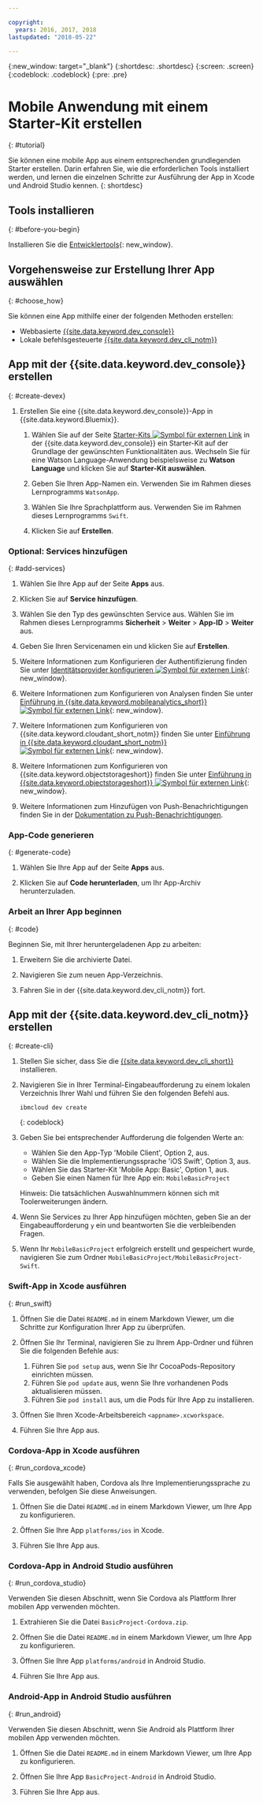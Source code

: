 ```yaml
---

copyright:
  years: 2016, 2017, 2018
lastupdated: "2018-05-22"

---
```


{:new_window: target="_blank"}
{:shortdesc: .shortdesc}
{:screen: .screen}
{:codeblock: .codeblock}
{:pre: .pre}

# Mobile Anwendung mit einem Starter-Kit erstellen
{: #tutorial}

Sie können eine mobile App aus einem entsprechenden grundlegenden Starter erstellen. Darin erfahren Sie, wie die erforderlichen Tools installiert werden, und lernen die einzelnen Schritte zur Ausführung der App in Xcode und Android Studio kennen.
{: shortdesc}

## Tools installieren
{: #before-you-begin}

Installieren Sie die [Entwicklertools](/docs/cli/idt/index.html#create){: new_window}.

## Vorgehensweise zur Erstellung Ihrer App auswählen
{: #choose_how}

Sie können eine App mithilfe einer der folgenden Methoden erstellen:
- Webbasierte [{{site.data.keyword.dev_console}}](#create-devex)
- Lokale befehlsgesteuerte [{{site.data.keyword.dev_cli_notm}}](#create-cli)

## App mit der {{site.data.keyword.dev_console}} erstellen
{: #create-devex}

1. Erstellen Sie eine {{site.data.keyword.dev_console}}-App in {{site.data.keyword.Bluemix}}.

    1. Wählen Sie auf der Seite [Starter-Kits ![Symbol für externen Link](../../icons/launch-glyph.svg "Symbol für externen Link")](https://console.ng.bluemix.net/developer/appservice/starter-kits/) in der {{site.data.keyword.dev_console}} ein Starter-Kit auf der Grundlage der gewünschten Funktionalitäten aus. Wechseln Sie für eine Watson Language-Anwendung beispielsweise zu **Watson Language** und klicken Sie auf **Starter-Kit auswählen**.

    2. Geben Sie Ihren App-Namen ein. Verwenden Sie im Rahmen dieses Lernprogramms `WatsonApp`.   

    3. Wählen Sie Ihre Sprachplattform aus. Verwenden Sie im Rahmen dieses Lernprogramms `Swift`.

    4. Klicken Sie auf **Erstellen**.

### Optional: Services hinzufügen
{: #add-services}

1. Wählen Sie Ihre App auf der Seite **Apps** aus.

2. Klicken Sie auf **Service hinzufügen**.

3. Wählen Sie den Typ des gewünschten Service aus. Wählen Sie im Rahmen dieses Lernprogramms **Sicherheit** > **Weiter** > **App-ID** > **Weiter** aus.

4. Geben Sie Ihren Servicenamen ein und klicken Sie auf **Erstellen**.

5. Weitere Informationen zum Konfigurieren der Authentifizierung finden Sie unter [Identitätsprovider konfigurieren ![Symbol für externen Link](../../icons/launch-glyph.svg "Symbol für externen Link")](/docs/services/appid/identity-providers.html){: new_window}.

6. Weitere Informationen zum Konfigurieren von Analysen finden Sie unter [Einführung in {{site.data.keyword.mobileanalytics_short}} ![Symbol für externen Link](../../icons/launch-glyph.svg "Symbol für externen Link")](/docs/services/mobileanalytics/index.html){: new_window}.

7. Weitere Informationen zum Konfigurieren von {{site.data.keyword.cloudant_short_notm}} finden Sie unter [Einführung in {{site.data.keyword.cloudant_short_notm}} ![Symbol für externen Link](../../icons/launch-glyph.svg "Symbol für externen Link")](/docs/services/Cloudant/index.html){: new_window}.

8. Weitere Informationen zum Konfigurieren von {{site.data.keyword.objectstorageshort}} finden Sie unter [Einführung in {{site.data.keyword.objectstorageshort}} ![Symbol für externen Link](../../icons/launch-glyph.svg "Symbol für externen Link")](/docs/services/ObjectStorage/index.html){: new_window}.

9. Weitere Informationen zum Hinzufügen von Push-Benachrichtigungen finden Sie in der [Dokumentation zu Push-Benachrichtigungen](/docs/services/mobilepush/c_overview_push.html#overview-push).

### App-Code generieren
{: #generate-code}

1. Wählen Sie Ihre App auf der Seite **Apps** aus.

2. Klicken Sie auf **Code herunterladen**, um Ihr App-Archiv herunterzuladen.

### Arbeit an Ihrer App beginnen
{: #code}

Beginnen Sie, mit Ihrer heruntergeladenen App zu arbeiten:

1. Erweitern Sie die archivierte Datei.

2. Navigieren Sie zum neuen App-Verzeichnis.

3. Fahren Sie in der {{site.data.keyword.dev_cli_notm}} fort.


## App mit der {{site.data.keyword.dev_cli_notm}} erstellen
{: #create-cli}

1. Stellen Sie sicher, dass Sie die [{{site.data.keyword.dev_cli_short}}](/docs/cli/idt/index.html) installieren.

2. Navigieren Sie in Ihrer Terminal-Eingabeaufforderung zu einem lokalen Verzeichnis Ihrer Wahl und führen Sie den folgenden Befehl aus.

	```
	ibmcloud dev create
	```
	{: codeblock}

3. Geben Sie bei entsprechender Aufforderung die folgenden Werte an:

	* Wählen Sie den App-Typ 'Mobile Client', Option 2, aus.
	* Wählen Sie die Implementierungssprache 'iOS Swift', Option 3, aus.
	* Wählen Sie das Starter-Kit 'Mobile App: Basic', Option 1, aus.
	* Geben Sie einen Namen für Ihre App ein: `MobileBasicProject`

    Hinweis: Die tatsächlichen Auswahlnummern können sich mit Toolerweiterungen ändern.

4. Wenn Sie Services zu Ihrer App hinzufügen möchten, geben Sie an der Eingabeaufforderung `y` ein und beantworten Sie die verbleibenden Fragen.

5. Wenn Ihr `MobileBasicProject` erfolgreich erstellt und gespeichert wurde, navigieren Sie zum Ordner `MobileBasicProject/MobileBasicProject-Swift`.

### Swift-App in Xcode ausführen
{: #run_swift}

1. Öffnen Sie die Datei `README.md` in einem Markdown Viewer, um die Schritte zur Konfiguration Ihrer App zu überprüfen.

2. Öffnen Sie Ihr Terminal, navigieren Sie zu Ihrem App-Ordner und führen Sie die folgenden Befehle aus:
    1. Führen Sie `pod setup` aus, wenn Sie Ihr CocoaPods-Repository einrichten müssen.
    2. Führen Sie `pod update` aus, wenn Sie Ihre vorhandenen Pods aktualisieren müssen.
    3. Führen Sie `pod install` aus, um die Pods für Ihre App zu installieren.

3. Öffnen Sie Ihren Xcode-Arbeitsbereich `<appname>.xcworkspace`.

4. Führen Sie Ihre App aus.

### Cordova-App in Xcode ausführen
{: #run_cordova_xcode}

Falls Sie ausgewählt haben, Cordova als Ihre Implementierungssprache zu verwenden, befolgen Sie diese Anweisungen.

1. Öffnen Sie die Datei `README.md` in einem Markdown Viewer, um Ihre App zu konfigurieren.

2. Öffnen Sie Ihre App `platforms/ios` in Xcode.

3. Führen Sie Ihre App aus.

### Cordova-App in Android Studio ausführen
{: #run_cordova_studio}

Verwenden Sie diesen Abschnitt, wenn Sie Cordova als Plattform Ihrer mobilen App verwenden möchten.

1. Extrahieren Sie die Datei `BasicProject-Cordova.zip`.

2. Öffnen Sie die Datei `README.md` in einem Markdown Viewer, um Ihre App zu konfigurieren.

3. Öffnen Sie Ihre App `platforms/android` in Android Studio.

4. Führen Sie Ihre App aus.

### Android-App in Android Studio ausführen
{: #run_android}

Verwenden Sie diesen Abschnitt, wenn Sie Android als Plattform Ihrer mobilen App verwenden möchten.

1. Öffnen Sie die Datei `README.md` in einem Markdown Viewer, um Ihre App zu konfigurieren.

2. Öffnen Sie Ihre App `BasicProject-Android` in Android Studio.

3. Führen Sie Ihre App aus.
